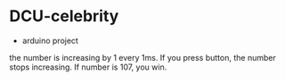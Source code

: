 # DCU-celebrity
* arduino project


the number is increasing by 1 every 1ms.
If you press button, the number stops increasing.
If number is 107, you win.
